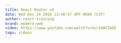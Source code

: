 ```yaml
---
title: React Router v4
date: Wed Dec 14 2016 13:48:57 GMT-0600 (CST)
author: react-training
brand: modern-web
video: https://www.youtube.com/watch?v=Vur2dAFZ4GE
tags: videos
---
```

